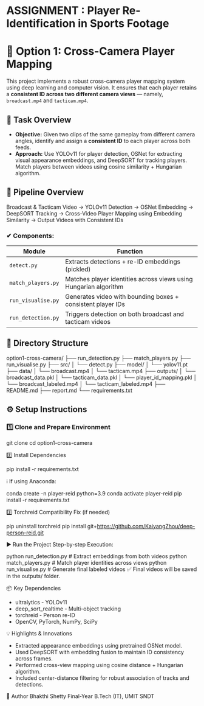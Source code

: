 # ASSIGNMENT : Player Re-Identification in Sports Footage
# 🎥 Option 1: Cross-Camera Player Mapping

This project implements a robust cross-camera player mapping system using deep learning and computer vision. It ensures that each player retains a **consistent ID across two different camera views** — namely, `broadcast.mp4` and `tacticam.mp4`.


## 📌 Task Overview

- **Objective:** Given two clips of the same gameplay from different camera angles, identify and assign a **consistent ID** to each player across both feeds.
- **Approach:** Use YOLOv11 for player detection, OSNet for extracting visual appearance embeddings, and DeepSORT for tracking players. Match players between videos using cosine similarity + Hungarian algorithm.


## 🧠 Pipeline Overview

Broadcast & Tacticam Video → YOLOv11 Detection → OSNet Embedding → DeepSORT Tracking → Cross-Video Player Mapping using Embedding Similarity → Output Videos with Consistent IDs

### ✔ Components:

| Module             | Function                                                         |
| ------------------ | ---------------------------------------------------------------- |
| `detect.py`        | Extracts detections + re-ID embeddings (pickled)                 |
| `match_players.py` | Matches player identities across views using Hungarian algorithm |
| `run_visualise.py` | Generates video with bounding boxes + consistent player IDs      |
| `run_detection.py` | Triggers detection on both broadcast and tacticam videos         |


## 📁 Directory Structure

option1-cross-camera/
├── run_detection.py
├── match_players.py
├── run_visualise.py
├── src/
│ └── detect.py
├── model/
│ └── yolov11.pt
├── data/
│ └── broadcast.mp4
│ └── tacticam.mp4
├── outputs/
│ └── broadcast_data.pkl
│ └── tacticam_data.pkl
│ └── player_id_mapping.pkl
│ └── broadcast_labeled.mp4
│ └── tacticam_labeled.mp4
├── README.md
├── report.md
└── requirements.txt


## ⚙️ Setup Instructions

### 1️⃣ Clone and Prepare Environment

git clone <repository-link>
cd option1-cross-camera

2️⃣ Install Dependencies

pip install -r requirements.txt

ℹ️ If using Anaconda:

conda create -n player-reid python=3.9
conda activate player-reid
pip install -r requirements.txt

3️⃣ Torchreid Compatibility Fix (if needed)

pip uninstall torchreid
pip install git+https://github.com/KaiyangZhou/deep-person-reid.git

▶️ Run the Project
Step-by-step Execution:

python run_detection.py       # Extract embeddings from both videos
python match_players.py       # Match player identities across views
python run_visualise.py       # Generate final labeled videos
✅ Final videos will be saved in the outputs/ folder.

📦 Key Dependencies
* ultralytics - YOLOv11
* deep_sort_realtime - Multi-object tracking
* torchreid - Person re-ID
* OpenCV, PyTorch, NumPy, SciPy

💡 Highlights & Innovations
- Extracted appearance embeddings using pretrained OSNet model.
- Used DeepSORT with embedding fusion to maintain ID consistency across frames.
- Performed cross-view mapping using cosine distance + Hungarian algorithm.
- Included center-distance filtering for robust association of tracks and detections.

🧠 Author
Bhakthi Shetty
Final-Year B.Tech (IT), UMIT SNDT